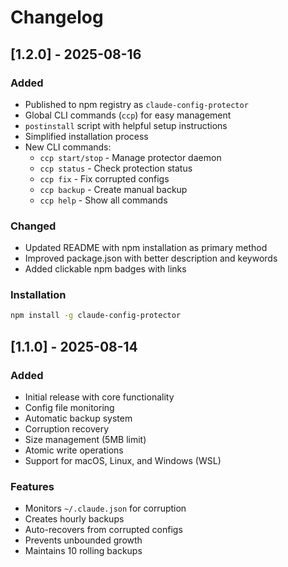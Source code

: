 # Changelog

## [1.2.0] - 2025-08-16

### Added
- Published to npm registry as `claude-config-protector`
- Global CLI commands (`ccp`) for easy management
- `postinstall` script with helpful setup instructions
- Simplified installation process
- New CLI commands:
  - `ccp start/stop` - Manage protector daemon
  - `ccp status` - Check protection status
  - `ccp fix` - Fix corrupted configs
  - `ccp backup` - Create manual backup
  - `ccp help` - Show all commands

### Changed
- Updated README with npm installation as primary method
- Improved package.json with better description and keywords
- Added clickable npm badges with links

### Installation
```bash
npm install -g claude-config-protector
```

## [1.1.0] - 2025-08-14

### Added
- Initial release with core functionality
- Config file monitoring
- Automatic backup system
- Corruption recovery
- Size management (5MB limit)
- Atomic write operations
- Support for macOS, Linux, and Windows (WSL)

### Features
- Monitors `~/.claude.json` for corruption
- Creates hourly backups
- Auto-recovers from corrupted configs
- Prevents unbounded growth
- Maintains 10 rolling backups